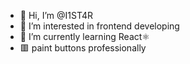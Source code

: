 - 👋 Hi, I’m @I1ST4R
- 👀 I’m interested in frontend developing
- 🌱 I’m currently learning  React⚛️
- 🟥 paint buttons professionally

<!---
I1ST4R/I1ST4R is a ✨ special ✨ repository because its `README.md` (this file) appears on your GitHub profile.
You can click the Preview link to take a look at your changes.
--->
